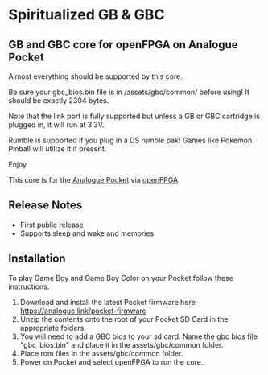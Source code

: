 # Spiritualized GB & GBC
GB and GBC core for openFPGA on Analogue Pocket
-

Almost everything should be supported by this core.  

Be sure your gbc_bios.bin file is in /assets/gbc/common/ before using!
It should be exactly 2304 bytes.

Note that the link port is fully supported but unless a GB or GBC cartridge
is plugged in, it will run at 3.3V.

Rumble is supported if you plug in a DS rumble pak! Games like Pokemon Pinball
will utilize it if present.  

Enjoy


This core is for the [Analogue Pocket](https://www.analogue.co/pocket) via [openFPGA](https://www.analogue.co/developer).

## Release Notes

* First public release
* Supports sleep and wake and memories

## Installation
To play Game Boy and Game Boy Color on your Pocket follow these instructions. 
1. Download and install the latest Pocket firmware here https://analogue.link/pocket-firmware
2. Unzip the contents onto the root of your Pocket SD Card in the appropriate folders. 
3. You will need to add a GBC bios to your sd card. Name the gbc bios file "gbc_bios.bin" and place it in the assets/gbc/common folder.
4. Place rom files in the assets/gbc/common folder.
5. Power on Pocket and select openFPGA to run the core.
